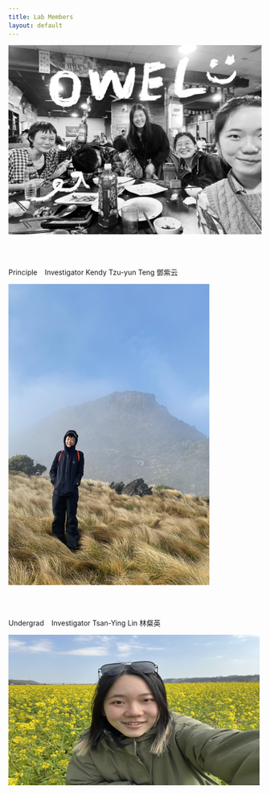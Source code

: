 ```yaml
---
title: Lab Members
layout: default
---
```



![owel_photo](owel_photo.JPG)

<br/><br/>

Principle &ensp; Investigator
Kendy Tzu-yun Teng 鄧紫云

<img src="PI_photo.jpeg" width="400" height="600" />
 
<br/><br/>

Undergrad &ensp; Investigator
Tsan-Ying Lin 林粲英

<img src="Tsan_photo.jpg" width="500" height="300" />

<br/><br/>
